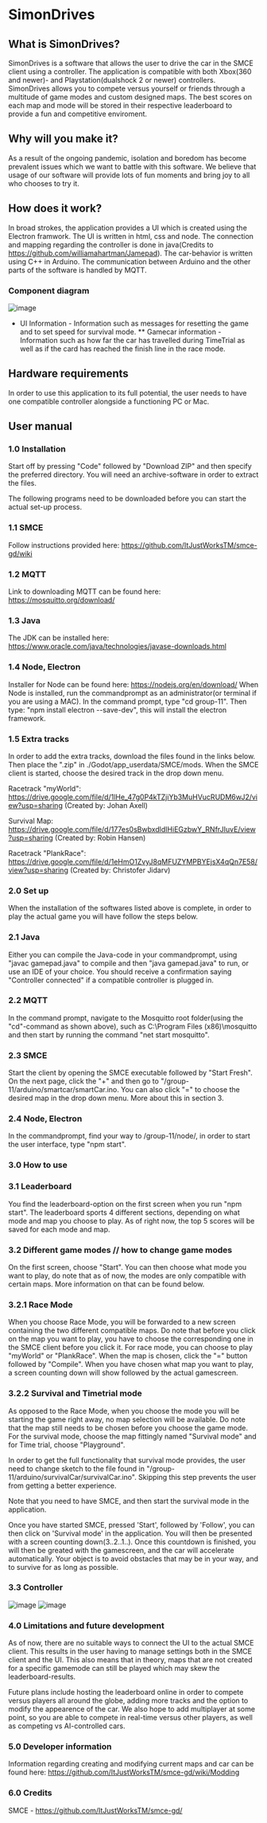 # SimonDrives

## What is SimonDrives?

SimonDrives is a software that allows the user to drive the car in the SMCE client using a controller. The application is compatible with both Xbox(360 and newer)- and Playstation(dualshock 2 or newer) controllers. SimonDrives allows you to compete versus yourself or friends through a multitude of game modes and custom designed maps. The best scores on each map and mode will be stored in their respective leaderboard to provide a fun and competitive enviroment. 

## Why will you make it?

As a result of the ongoing pandemic, isolation and boredom has become prevalent issues which we want to battle with this software. We believe that usage of our software will provide lots of fun moments and bring joy to all who chooses to try it. 

## How does it work?

In broad strokes, the application provides a UI which is created using the Electron framwork. The UI is written in html, css and node. The connection and mapping regarding the controller is done in java(Credits to https://github.com/williamahartman/Jamepad). The car-behavior is written using C++ in Arduino. The communication between Arduino and the other parts of the software is handled by MQTT. 

### Component diagram
![image](https://user-images.githubusercontent.com/71591829/119969477-e4df8280-bfae-11eb-87bd-69f54b4d02e2.png)

* UI Information - Information such as messages for resetting the game and to set speed for survival mode.
** Gamecar information - Information such as how far the car has travelled during TimeTrial as well as if the card has reached the finish line in the race mode. 

## Hardware requirements

In order to use this application to its full potential, the user needs to have one compatible controller alongside a functioning PC or Mac.

## User manual

### 1.0 Installation

Start off by pressing "Code" followed by "Download ZIP" and then specify the preferred directory. You will need an archive-software in order to extract the files. 

The following programs need to be downloaded before you can start the actual set-up process. 

### 1.1  SMCE 
Follow instructions provided here: https://github.com/ItJustWorksTM/smce-gd/wiki

### 1.2  MQTT
Link to downloading MQTT can be found here: https://mosquitto.org/download/

### 1.3  Java
The JDK can be installed here: https://www.oracle.com/java/technologies/javase-downloads.html

### 1.4  Node, Electron
Installer for Node can be found here: https://nodejs.org/en/download/
When Node is installed, run the commandprompt as an administrator(or terminal if you are using a MAC). In the command prompt, type "cd group-11".
Then type: "npm install electron --save-dev", this will install the electron framework.

### 1.5 Extra tracks
In order to add the extra tracks, download the files found in the links below. Then place the ".zip" in ./Godot/app_userdata/SMCE/mods. When the SMCE client is started, choose the desired track in the drop down menu.

Racetrack "myWorld": https://drive.google.com/file/d/1lHe_47g0P4kTZjiYb3MuHVucRUDM6wJ2/view?usp=sharing (Created by: Johan Axell)

Survival Map: https://drive.google.com/file/d/177es0sBwbxdldIHiEGzbwY_RNfrJIuvE/view?usp=sharing (Created by: Robin Hansen)

Racetrack "PlankRace": https://drive.google.com/file/d/1eHmO1ZvyJ8qMFUZYMPBYEjsX4qQn7E58/view?usp=sharing (Created by: Christofer Jidarv)

### 2.0 Set up 
When the installation of the softwares listed above is complete, in order to play the actual game you will have follow the steps below. 

### 2.1 Java 
Either you can compile the Java-code in your commandprompt, using "javac gamepad.java" to compile and then "java gamepad.java" to run, or use an IDE of your choice. You should receive a confirmation saying "Controller connected" if a compatible controller is plugged in. 

### 2.2 MQTT
In the command prompt, navigate to the Mosquitto root folder(using the "cd"-command as shown above), such as C:\Program Files (x86)\mosquitto and then start by running the command "net start mosquitto".


### 2.3 SMCE
Start the client by opening the SMCE executable followed by "Start Fresh". On the next page, click the "+" and then go to "/group-11/arduino/smartcar/smartCar.ino. You can also click "=" to choose the desired map in the drop down menu. More about this in section 3.

### 2.4 Node, Electron
In the commandprompt, find your way to /group-11/node/, in order to start the user interface, type "npm start". 

### 3.0 How to use

### 3.1 Leaderboard
You find the leaderboard-option on the first screen when you run "npm start". The leaderboard sports 4 different sections, depending on what mode and map you choose to play. As of right now, the top 5 scores will be saved for each mode and map. 

### 3.2 Different game modes // how to change game modes 
On the first screen, choose "Start". You can then choose what mode you want to play, do note that as of now, the modes are only compatible with certain maps. More information on that can be found below.

### 3.2.1 Race Mode
When you choose Race Mode, you will be forwarded to a new screen containing the two different compatible maps. Do note that before you click on the map you want to play, you have to choose the corresponding one in the SMCE client before you click it. For race mode, you can choose to play "myWorld" or "PlankRace". When the map is chosen, click the "=" button followed by "Compile". When you have chosen what map you want to play, a screen counting down will show followed by the actual gamescreen. 

### 3.2.2 Survival and Timetrial mode
As opposed to the Race Mode, when you choose the mode you will be starting the game right away, no map selection will be available. Do note that the map still needs to be chosen before you choose the game mode. For the survival mode, choose the map fittingly named "Survival mode" and for Time trial, choose "Playground". 

In order to get the full functionality that survival mode provides, the user need to change sketch to the file found in "/group-11/arduino/survivalCar/survivalCar.ino". Skipping this step prevents the user from getting a better experience.


Note that you need to have SMCE, and then start the survival mode in the application.

Once you have started SMCE, pressed 'Start', followed by 'Follow', you can then click on 'Survival mode' in the application. You will then be presented with a screen counting down(3..2..1..). Once this countdown is finished, you will then be greated with the gamescreen, and the car will accelerate automatically. Your object is to avoid obstacles that may be in your way, and to survive for as long as possible.

### 3.3 Controller
![image](https://user-images.githubusercontent.com/71591829/119828154-31b55180-befa-11eb-9b59-3d571dcbf327.png)
![image](https://user-images.githubusercontent.com/71591829/119825347-23196b00-bef7-11eb-9d2c-513f3cf600d2.png)

### 4.0 Limitations and future development
As of now, there are no suitable ways to connect the UI to the actual SMCE client. This results in the user having to manage settings both in the SMCE client and the UI. This also means that in theory, maps that are not created for a specific gamemode can still be played which may skew the leaderboard-results. 

Future plans include hosting the leaderboard online in order to compete versus players all around the globe, adding more tracks and the option to modify the appearence of the car. We also hope to add multiplayer at some point, so you are able to compete in real-time versus other players, as well as competing vs AI-controlled cars. 

### 5.0 Developer information
Information regarding creating and modifying current maps and car can be found here: https://github.com/ItJustWorksTM/smce-gd/wiki/Modding

### 6.0 Credits
SMCE - https://github.com/ItJustWorksTM/smce-gd/








